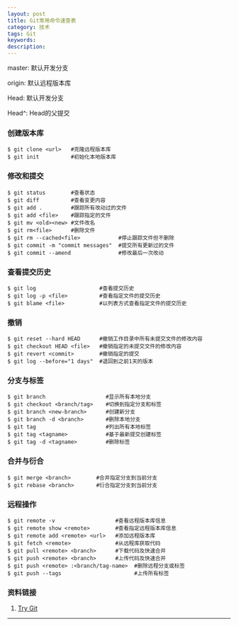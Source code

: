 ```yaml
---
layout: post
title: Git常用命令速查表
category: 技术
tags: Git
keywords: 
description: 
---
```





master: 默认开发分支

origin: 默认远程版本库

Head: 默认开发分支

Head^: Head的父提交

### 创建版本库

```
$ git clone <url>   #克隆远程版本库
$ git init          #初始化本地版本库
```

### 修改和提交

```
$ git status        #查看状态
$ git diff          #查看变更内容
$ git add .         #跟踪所有改动过的文件
$ git add <file>    #跟踪指定的文件
$ git mv <old><new> #文件改名
$ git rm<file>      #删除文件
$ git rm --cached<file>            #停止跟踪文件但不删除
$ git commit -m "commit messages"  #提交所有更新过的文件
$ git commit --amend               #修改最后一次改动
```

### 查看提交历史

```
$ git log                    #查看提交历史
$ git log -p <file>          #查看指定文件的提交历史
$ git blame <file>           #以列表方式查看指定文件的提交历史
```

### 撤销

```
$ git reset --hard HEAD      #撤销工作目录中所有未提交文件的修改内容
$ git checkout HEAD <file>   #撤销指定的未提交文件的修改内容
$ git revert <commit>        #撤销指定的提交
$ git log --before="1 days"  #退回到之前1天的版本 
```

### 分支与标签

```
$ git branch                   #显示所有本地分支
$ git checkout <branch/tag>    #切换到指定分支和标签
$ git branch <new-branch>      #创建新分支
$ git branch -d <branch>       #删除本地分支
$ git tag                      #列出所有本地标签
$ git tag <tagname>            #基于最新提交创建标签
$ git tag -d <tagname>         #删除标签
```

### 合并与衍合

```
$ git merge <branch>        #合并指定分支到当前分支
$ git rebase <branch>       #衍合指定分支到当前分支
```

### 远程操作

```
$ git remote -v                   #查看远程版本库信息
$ git remote show <remote>        #查看指定远程版本库信息
$ git remote add <remote> <url>   #添加远程版本库
$ git fetch <remote>              #从远程库获取代码
$ git pull <remote> <branch>      #下载代码及快速合并
$ git push <remote> <branch>      #上传代码及快速合并
$ git push <remote> :<branch/tag-name>  #删除远程分支或标签
$ git push --tags                       #上传所有标签
```



### 资料链接
1. [Try Git](https://try.github.io/levels/1/challenges/1)


---
